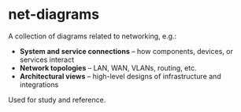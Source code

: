 # net-diagrams

A collection of diagrams related to networking, e.g.:
- **System and service connections** – how components, devices, or services interact  
- **Network topologies** – LAN, WAN, VLANs, routing, etc.  
- **Architectural views** – high-level designs of infrastructure and integrations  

Used for study and reference.
